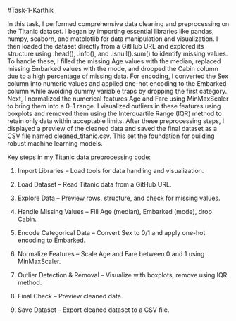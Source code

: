  #Task-1-Karthik
 
In this task, I performed comprehensive data cleaning and preprocessing on the Titanic dataset. I began by importing essential libraries like pandas, numpy, seaborn, and matplotlib for data manipulation and visualization. I then loaded the dataset directly from a GitHub URL and explored its structure using .head(), .info(), and .isnull().sum() to identify missing values. To handle these, I filled the missing Age values with the median, replaced missing Embarked values with the mode, and dropped the Cabin column due to a high percentage of missing data. For encoding, I converted the Sex column into numeric values and applied one-hot encoding to the Embarked column while avoiding dummy variable traps by dropping the first category. Next, I normalized the numerical features Age and Fare using MinMaxScaler to bring them into a 0–1 range. I visualized outliers in these features using boxplots and removed them using the Interquartile Range (IQR) method to retain only data within acceptable limits. After these preprocessing steps, I displayed a preview of the cleaned data and saved the final dataset as a CSV file named cleaned_titanic.csv. This set the foundation for building robust machine learning models.

Key steps in my Titanic data preprocessing code:

1. Import Libraries – Load tools for data handling and visualization.

2. Load Dataset – Read Titanic data from a GitHub URL.

3. Explore Data – Preview rows, structure, and check for missing values.

4. Handle Missing Values – Fill Age (median), Embarked (mode), drop Cabin.

5. Encode Categorical Data – Convert Sex to 0/1 and apply one-hot encoding to Embarked.

6. Normalize Features – Scale Age and Fare between 0 and 1 using MinMaxScaler.

7. Outlier Detection & Removal – Visualize with boxplots, remove using IQR method.

8. Final Check – Preview cleaned data.

9. Save Dataset – Export cleaned dataset to a CSV file.
 
